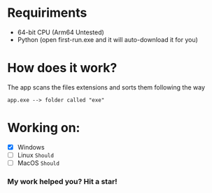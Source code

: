 # Requiriments
* 64-bit CPU (Arm64 Untested)
* Python (open first-run.exe and it will auto-download it for you)
# How does it work?
The app scans the files extensions and sorts them following the way

``` app.exe --> folder called "exe" ```
# Working on:
- [X] Windows
- [ ] Linux ```Should```
- [ ] MacOS ``` Should ```
### My work helped you? Hit a star!
